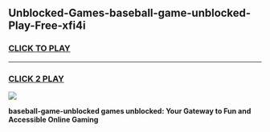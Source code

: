 
## Unblocked-Games-baseball-game-unblocked-Play-Free-xfi4i
<h3>
<a href="https://premium76.site?title=baseball-game-unblocked&ref=22A">CLICK TO PLAY</a></h3>
<hr>

<h3>
<a href="https://premium76.site?title=baseball-game-unblocked&ref=22A">CLICK 2 PLAY</a>
  
</h3>

<a href="https://premium76.site?title=baseball-game-unblocked&ref=22A"><img src="https://clearcache.store/games.png"></a>


**baseball-game-unblocked games unblocked: Your Gateway to Fun and Accessible Online Gaming**
